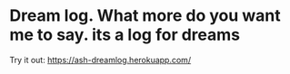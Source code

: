 # Dream log. What more do you want me to say. its a log for dreams
 Try it out: https://ash-dreamlog.herokuapp.com/
